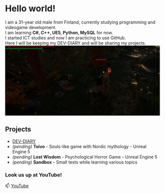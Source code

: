 # Hello world!
I am a 31-year old male from Finland, currently studying programming and videogame development.  
I am learning **C#, C++, UE5, Python, MySQL** for now.  
I started ICT studies and now I am practicing to use GitHub.  
Here I will be keeping my DEV-DIARY and will be sharing my projects.  
![Banner](image.png)

## Projects
- [DEV-DIARY](https://github.com/donde94/DEV-DIARY)
- *(pending)* **Toivo** - Souls-like game with Nordic mythology - Unreal Engine 5
- *(pending)* **Lost Wisdom** - Psychological Horror Game - Unreal Engine 5
- *(pending)* **Sandbox** - Small tests while learning various topics

### Look us up at YouTube!
📫 [YouTube](https://www.youtube.com/@KorentoInteractive)

<!--
**donde94/donde94** is a ✨ _special_ ✨ repository because its `README.md` (this file) appears on your GitHub profile.

Here are some ideas to get you started:

- 🔭 I’m currently working on ...
- 🌱 I’m currently learning ...
- 👯 I’m looking to collaborate on ...
- 🤔 I’m looking for help with ...
- 💬 Ask me about ...
- 📫 How to reach me: ...
- 😄 Pronouns: ...
- ⚡ Fun fact: ...
-->
